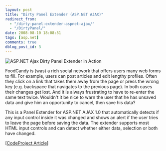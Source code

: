 ```yaml
---
layout: post
title: "Dirty Panel Extender (ASP.NET AJAX)"
redirect_from:
  - "/dirty-panel-extender-aspnet-ajax/"
  - "/DirtyPanel/"
date: 2008-08-10 18:08:51
tags: [asp.net]
comments: true
dblog_post_id: 3
---
```

![ASP.NET Ajax Dirty Panel Extender in Action](http://www.codeproject.com/KB/ajax/ajaxdirtypanelextender/screenshot.jpg)

FoodCandy is (was) a rich social network that offers users many web forms to fill. For example, users can post articles and edit lengthy profiles. Often they click on a link that takes them away from the page or press the wrong key (e.g. backspace that navigates to the previous page). In both cases their changes get lost. And it is always frustrating to have to re-enter the same text twice. Wouldn't it be nice to warn the user that he has unsaved data and give him an opportunity to cancel, then save his data?

This is a Panel Extender for ASP.NET AJAX 1.0 that automatically detects if any input control inside it was changed and shows an alert if the user tries to leave the page before saving the data. The extender supports most HTML input controls and can detect whether either data, selection or both have changed.

[[CodeProject Article](https://www.codeproject.com/Articles/19973/Dirty-Panel-Extender-ASP-NET-AJAX)]
